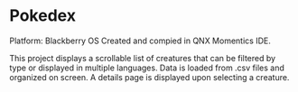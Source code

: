 Pokedex
=======
Platform: Blackberry OS
Created and compied in QNX Momentics IDE.

This project displays a scrollable list of creatures that can be filtered by type or displayed in multiple languages. Data is loaded from .csv files and organized on screen. A details page is displayed upon selecting a creature.
